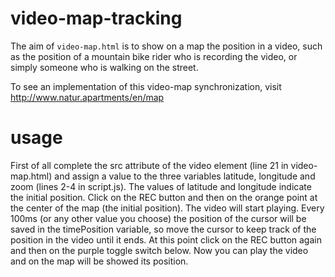 # video-map-tracking
The aim of `video-map.html` is to show on a map the position in a video, such as the position of a mountain bike rider who is recording the video, or simply someone who is walking on the street.

To see an implementation of this video-map synchronization, visit http://www.natur.apartments/en/map

# usage
First of all complete the src attribute of the video element (line 21 in video-map.html) and assign a value to the three variables latitude, longitude and zoom (lines 2-4 in script.js).
The values of latitude and longitude indicate the initial position.
Click on the REC button and then on the orange point at the center of the map (the initial position).
The video will start playing. Every 100ms (or any other value you choose) the position of the cursor will be saved in the timePosition variable, so move the cursor to keep track of the position in the video until it ends.
At this point click on the REC button again and then on the purple toggle switch below. Now you can play the video and on the map will be showed its position.
